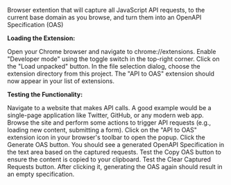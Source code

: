 Browser extention that will capture all JavaScript API requests, to the current base domain as you browse, and turn them into an OpenAPI Specification (OAS)

**Loading the Extension:**

Open your Chrome browser and navigate to chrome://extensions.
Enable "Developer mode" using the toggle switch in the top-right corner.
Click on the "Load unpacked" button. In the file selection dialog, choose the extension directory from this project.
The "API to OAS" extension should now appear in your list of extensions.

**Testing the Functionality:**

Navigate to a website that makes API calls.
A good example would be a single-page application like Twitter, GitHub, or any modern web app.
Browse the site and perform some actions to trigger API requests (e.g., loading new content, submitting a form).
Click on the "API to OAS" extension icon in your browser's toolbar to open the popup.
Click the Generate OAS button.
You should see a generated OpenAPI Specification in the text area based on the captured requests.
Test the Copy OAS button to ensure the content is copied to your clipboard.
Test the Clear Captured Requests button.
After clicking it, generating the OAS again should result in an empty specification.
